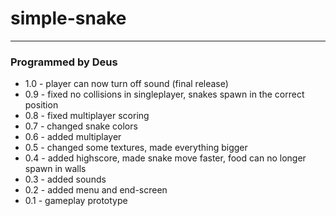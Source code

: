 # simple-snake
***
### Programmed by Deus

* 1.0 - player can now turn off sound (final release)
* 0.9 - fixed no collisions in singleplayer, snakes spawn in the correct position
* 0.8 - fixed multiplayer scoring
* 0.7 - changed snake colors
* 0.6 - added multiplayer
* 0.5 - changed some textures, made everything bigger
* 0.4 - added highscore, made snake move faster, food can no longer spawn in walls
* 0.3 - added sounds
* 0.2 - added menu and end-screen
* 0.1 - gameplay prototype
